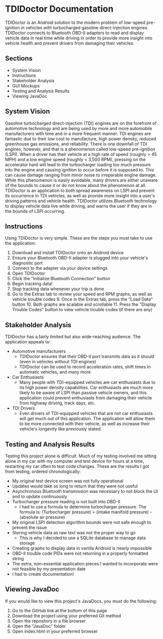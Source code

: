 # TDIDoctor Documentation
TDIDoctor is an Android solution to the modern problem of low-speed pre-ignition in vehicles with turbocharged gasoline direct-injection engines. TDIDoctor connects to Bluetooth OBD-II adapters to read and display vehicle data in real time while driving in order to provide more insight into vehicle health and prevent drivers from damaging their vehicles. 

## Sections
* System Vision
* Instructions
* Stakeholder Analysis
* GUI Mockups
* Testing and Analysis Results
* Viewing JavaDoc

## System Vision
Gasoline turbocharged direct-injection (TDI) engines are on the forefront of automotive technology and are being used by more and more automobile manufacturers with time and in a more frequent manner. TDI engines are fantastic due to their low cost to manufacture, high power density, reduced greenhouse gas emissions, and reliability. There is one downfall of TDI engines, however, and that is a phenomenon called low-speed pre-ignition (LSPI). When a driver has their vehicle at a high rate of speed (roughly > 45 MPH) and a low engine speed (roughly < 3,500 RPM), pressing on the accelerator hard will lead to the turbocharger loading too much pressure into the engine and causing ignition to occur before it is supposed to. This can cause damage ranging from minor noise to irreparable engine damage. While this phenomenon is easily avoidable, many drivers are either unaware of the bounds to cause it or do not know about the phenomenon at all. TDIDoctor is an application to both spread awareness on LSPI and prevent its occurrence in TDI vehicles, as well as provide more insight into a user's driving patterns and vehicle health. TDIDoctor utilizes Bluetooth technology to display vehicle data live while driving, and warns the user if they are in the bounds of LSPI occurring. 

## Instructions
Using TDIDoctor is very simple. These are the steps you must take to use the application:
1. Download and install TDIDoctor onto an Android device
2. Ensure your Bluetooth OBD-II adapter is plugged into your vehicle's diagnostic port
3. Connect to the adapter via your device settings
4. Open TDIDoctor
5. Click the "Initialize Bluetooth Connection" button
6. Begin tracking data!
7. Stop tracking data whenever your trip is done
8. Go to the Extras tab to review your speed and RPM graphs, as well as vehicle trouble codes
	9. Once in the Extras tab, press the "Load Data" button
	10. Both graphs are scalable and scrollable
	11. Press the "Display Trouble Codes" button to view vehicle trouble codes (if there are any)

## Stakeholder Analysis
TDIDoctor has a fairly limited but also wide-reaching audience. The application appeals to: 
- Automotive manufacturers
	- TDIDoctor ensures that their OBD-II port transmits data as it should (even in vehicles without TDI engines)
	- TDIDoctor can be used to record acceleration rates, shift times in automatic vehicles, and many more
- Car Enthusiasts
	- Many people with TDI-equipped vehicles are car enthusiasts due to its high power density capabilities. Car enthusiasts are much more likely to be aware of LSPI than passive vehicle owners, and this application could prevent enthusiasts from damaging their vehicle from highway driving, track days, etc.
- TDI Drivers
	- Even drivers of TDI-equipped vehicles that are not car enthusiasts will get much out of this application. The application will allow them to be more connected with their vehicle, as well as increase their vehicle's longevity like previously stated. 

## Testing and Analysis Results
Testing this project alone is difficult. Much of my testing involved me sitting alone in my car with my computer and test device for hours at a time, restarting my car often to test code changes. These are the results I got from testing, ordered chronologically:
* My original test device screen was not fully operational
* Updates would take so long to return that they were not useful
* Asynchronous Bluetooth transmission was necessary to not block the UI and to update continuously
* Turbocharger pressure reading is not built into OBD-II
	* I had to use a formula to determine turbocharger pressure. The formula is: (Turbocharger pressure) = (intake manifold pressure) - (absolute air pressure)
* My original LSPI detection algorithm bounds were not safe enough to prevent the issue
* Storing vehicle data as raw text was not the proper way to go
	* This is why I decided to use a SQLite database to manage data storage
* Creating graphs to display data in vanilla Android is nearly impossible
* OBD-II trouble code PIDs were not returning in a properly formatted string
* The extra, non-essential application pieces I wanted to incorporate were not feasible by my presentation date
* I had to create documentation!

## Viewing JavaDoc
If you would like to view this project's JavaDocs, you must do the following:
1. Go to the GitHub link at the bottom of this page
2. Download the project using your preferred Git method
3. Open the repository in a file browser
4. Open the "JavaDoc" folder
5. Open index.html in your preferred browser
